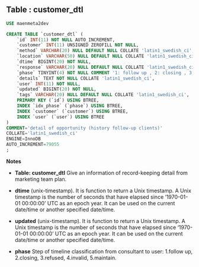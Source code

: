Table : customer_dtl
--------------------

```SQL
USE maenmeta2dev

CREATE TABLE `customer_dtl` (
	`id` INT(11) NOT NULL AUTO_INCREMENT,
	`customer` INT(11) UNSIGNED ZEROFILL NOT NULL,
	`method` VARCHAR(20) NULL DEFAULT NULL COLLATE 'latin1_swedish_ci',
	`location` VARCHAR(50) NULL DEFAULT NULL COLLATE 'latin1_swedish_ci',
	`dtime` BIGINT(20) NOT NULL,
	`response` VARCHAR(20) NULL DEFAULT NULL COLLATE 'latin1_swedish_ci',
	`phase` TINYINT(4) NOT NULL COMMENT '1: follow up , 2: closing , 3: refused , 4: invalid , 5 : maintain',
	`details` TEXT NOT NULL COLLATE 'latin1_swedish_ci',
	`user` INT(11) NOT NULL,
	`updated` BIGINT(20) NOT NULL,
	`tags` VARCHAR(20) NULL DEFAULT NULL COLLATE 'latin1_swedish_ci',
	PRIMARY KEY (`id`) USING BTREE,
	INDEX `idx_phase` (`phase`) USING BTREE,
	INDEX `customer` (`customer`) USING BTREE,
	INDEX `user` (`user`) USING BTREE
)
COMMENT='detail of opportunity (history follow-up clients)'
COLLATE='latin1_swedish_ci'
ENGINE=InnoDB
AUTO_INCREMENT=79055
;
```
__Notes__

+ __Table: customer_dtl__ Give an information of record-keeping detail from marketing team plan.
  
+ __dtime__ (unix-timestamp). It is function to return a Unix timestamp. A Unix timestamp is the number of seconds that have elapsed since ‘1970-01-01 00:00:00’ UTC as an epoch year. It can be used on the current date/time or another specified date/time.
  
+ __updated__ (unix-timestamp). It is function to return a Unix timestamp. A Unix timestamp is the number of seconds that have elapsed since ‘1970-01-01 00:00:00’ UTC as an epoch year. It can be used on the current date/time or another specified date/time.

+ __phase__ Step of timeline classification from consultant to user: 1.follow up, 2.closing, 3.refused, 4.invalid, 5.maintain.

